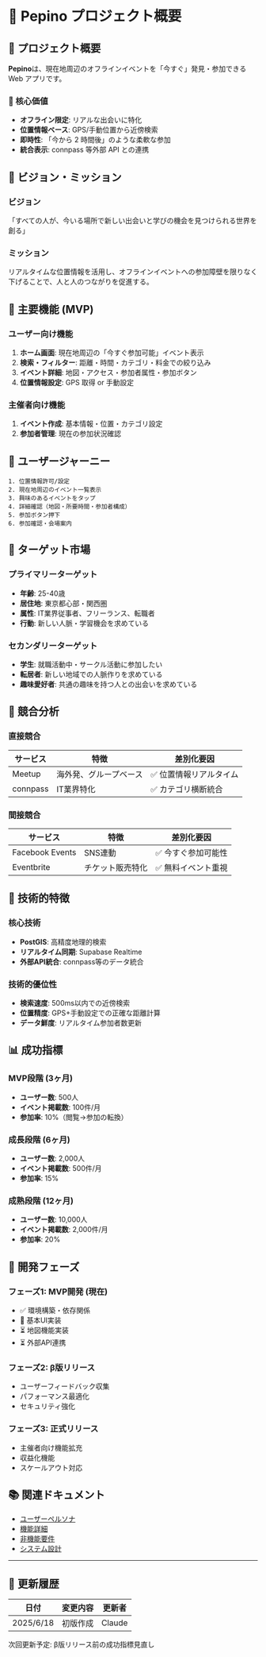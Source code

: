 # 🍑 Pepino プロジェクト概要

## 🎯 プロジェクト概要

**Pepino**は、現在地周辺のオフラインイベントを「今すぐ」発見・参加できる Web アプリです。

### 🔑 核心価値

- **オフライン限定**: リアルな出会いに特化
- **位置情報ベース**: GPS/手動位置から近傍検索
- **即時性**: 「今から 2 時間後」のような柔軟な参加
- **統合表示**: connpass 等外部 API との連携

## 🎯 ビジョン・ミッション

### ビジョン
「すべての人が、今いる場所で新しい出会いと学びの機会を見つけられる世界を創る」

### ミッション
リアルタイムな位置情報を活用し、オフラインイベントへの参加障壁を限りなく下げることで、人と人のつながりを促進する。

## 🎨 主要機能 (MVP)

### ユーザー向け機能

1. **ホーム画面**: 現在地周辺の「今すぐ参加可能」イベント表示
2. **検索・フィルター**: 距離・時間・カテゴリ・料金での絞り込み
3. **イベント詳細**: 地図・アクセス・参加者属性・参加ボタン
4. **位置情報設定**: GPS 取得 or 手動設定

### 主催者向け機能

1. **イベント作成**: 基本情報・位置・カテゴリ設定
2. **参加者管理**: 現在の参加状況確認

## 🎯 ユーザージャーニー

```
1. 位置情報許可/設定
2. 現在地周辺のイベント一覧表示
3. 興味のあるイベントをタップ
4. 詳細確認（地図・所要時間・参加者構成）
5. 参加ボタン押下
6. 参加確認・会場案内
```

## 🎯 ターゲット市場

### プライマリーターゲット
- **年齢**: 25-40歳
- **居住地**: 東京都心部・関西圏
- **属性**: IT業界従事者、フリーランス、転職者
- **行動**: 新しい人脈・学習機会を求めている

### セカンダリーターゲット
- **学生**: 就職活動中・サークル活動に参加したい
- **転居者**: 新しい地域での人脈作りを求めている
- **趣味愛好者**: 共通の趣味を持つ人との出会いを求めている

## 🎯 競合分析

### 直接競合
| サービス | 特徴 | 差別化要因 |
|----------|------|-----------|
| Meetup | 海外発、グループベース | ✅ 位置情報リアルタイム |
| connpass | IT業界特化 | ✅ カテゴリ横断統合 |

### 間接競合
| サービス | 特徴 | 差別化要因 |
|----------|------|-----------|
| Facebook Events | SNS連動 | ✅ 今すぐ参加可能性 |
| Eventbrite | チケット販売特化 | ✅ 無料イベント重視 |

## 🎯 技術的特徴

### 核心技術
- **PostGIS**: 高精度地理的検索
- **リアルタイム同期**: Supabase Realtime
- **外部API統合**: connpass等のデータ統合

### 技術的優位性
- **検索速度**: 500ms以内での近傍検索
- **位置精度**: GPS+手動設定での正確な距離計算
- **データ鮮度**: リアルタイム参加者数更新

## 📊 成功指標

### MVP段階 (3ヶ月)
- **ユーザー数**: 500人
- **イベント掲載数**: 100件/月
- **参加率**: 10%（閲覧→参加の転換）

### 成長段階 (6ヶ月)
- **ユーザー数**: 2,000人
- **イベント掲載数**: 500件/月
- **参加率**: 15%

### 成熟段階 (12ヶ月)
- **ユーザー数**: 10,000人
- **イベント掲載数**: 2,000件/月
- **参加率**: 20%

## 🔄 開発フェーズ

### フェーズ1: MVP開発 (現在)
- ✅ 環境構築・依存関係
- 🔄 基本UI実装
- ⏳ 地図機能実装
- ⏳ 外部API連携

### フェーズ2: β版リリース
- ユーザーフィードバック収集
- パフォーマンス最適化
- セキュリティ強化

### フェーズ3: 正式リリース
- 主催者向け機能拡充
- 収益化機能
- スケールアウト対応

## 📚 関連ドキュメント

- [ユーザーペルソナ](./user-personas)
- [機能詳細](./features)
- [非機能要件](./non-functional)
- [システム設計](../design/architecture)

---

## 🔄 更新履歴

| 日付 | 変更内容 | 更新者 |
|------|----------|--------|
| 2025/6/18 | 初版作成 | Claude |

次回更新予定: β版リリース前の成功指標見直し